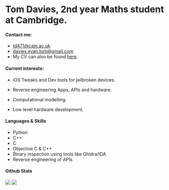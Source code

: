 <h1>Tom Davies, 2nd year Maths student at Cambridge.</h1>
<h4>Contact me:</h4>

- <a href="mailto:td471@cam.ac.uk">td471@cam.ac.uk</a>
- <a href="mailto:davies.evan.tom@gmail.com">davies.evan.tom@gmail.com</a>
- My CV can also be found <a href="https://tomdvies.github.io/tomdaviescv2023.pdf">here</a>.

<h4>Current interests:</h4>

- iOS Tweaks and Dev tools for jailbroken devices.

- Reverse engineering Apps, APIs and hardware.

- Computational modelling.

- Low level hardware development.

<h4>Languages & Skills</h4>

- Python
- C++
- C
- Objective C & C++
- Binary inspection using tools like Ghidra/IDA
- Reverse engineering of APIs

<h4> Github Stats</h4>

![](https://github-readme-stats.vercel.app/api?username=tomdvies&theme=dark&hide_border=false&include_all_commits=false&count_private=true)
![](https://github-readme-stats.vercel.app/api/top-langs/?username=tomdvies&theme=dark&hide_border=false&include_all_commits=true&count_private=true&layout=compact)
